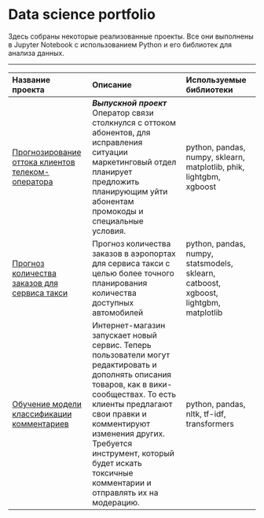 # Data science portfolio

Здесь собраны некоторые реализованные проекты. Все они выполнены в Jupyter Notebook с использованием Python и его библиотек для анализа данных.

---

| Название проекта                                                                                                       | Описание                                                                                                                                                                                                                                                                                                      | Используемые библиотеки                                                              | 
|:-----------------------------------------------------------------------------------------------------------------------|:--------------------------------------------------------------------------------------------------------------------------------------------------------------------------------------------------------------------------------------------------------------------------------------------------------------|:-------------------------------------------------------------------------------------|
| [Прогнозирование оттока клиентов телеком-оператора](https://github.com/ilushin-valeriy/ds-portfolio/tree/main/telecom) | _**Выпускной проект**_ <br> Оператор связи столкнулся с оттоком абонентов, для исправления ситуации маркетинговый отдел планирует предложить планирующим уйти абонентам промокоды и специальные условия.                                                                                                      | python, pandas, numpy, sklearn, matplotlib, phik, lightgbm, xgboost                  | 
| [Прогноз количества заказов для сервиса такси](https://github.com/ilushin-valeriy/ds-portfolio/tree/main/taxi-order)   | Прогноз количества заказов в аэропортах для сервиса такси с целью более точного планирования количества доступных автомобилей                                                                                                                                                                                 | python, pandas, numpy, statsmodels, sklearn, catboost, xgboost, lightgbm, matplotlib |
| [Обучение модели классификации комментариев](https://github.com/ilushin-valeriy/ds-portfolio/tree/main/toxic-comments) | Интернет-магазин запускает новый сервис. Теперь пользователи могут редактировать и дополнять описания товаров, как в вики-сообществах. То есть клиенты предлагают свои правки и комментируют изменения других. Требуется инструмент, который будет искать токсичные комментарии и отправлять их на модерацию. | python, pandas, nltk, tf-idf, transformers                                           |

